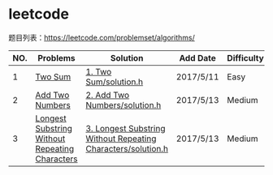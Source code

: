# leetcode
题目列表：https://leetcode.com/problemset/algorithms/

|NO.|Problems|Solution|Add Date|Difficulty|
|---|--------|--------|--------|----------|
|1|[Two Sum][1]|[1. Two Sum/solution.h][1s]|2017/5/11|Easy|
|2|[Add Two Numbers][2]|[2. Add Two Numbers/solution.h][2s]|2017/5/13|Medium|
|3|[Longest Substring Without Repeating Characters][3]|[3. Longest Substring Without Repeating Characters/solution.h][3s]|2017/5/13|Medium|


[1]:https://leetcode.com/problems/two-sum/#/description
[1s]:https://github.com/Harry-Li/leetcode/blob/master/1.%20Two%20Sum/solution.h
[2]:https://leetcode.com/problems/add-two-numbers/#/description
[2s]:https://github.com/Harry-Li/leetcode/blob/master/2.%20Add%20Two%20Numbers/solution.h
[3]:https://leetcode.com/problems/longest-substring-without-repeating-characters/#/description
[3s]:https://github.com/Harry-Li/leetcode/blob/master/3.%20Longest%20Substring%20Without%20Repeating%20Characters/solution.h
